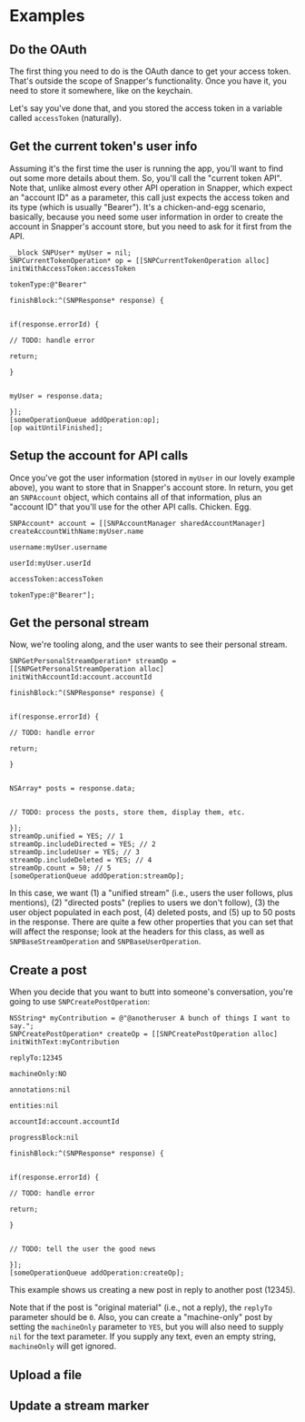 Examples
========

Do the OAuth
------------

The first thing you need to do is the OAuth dance to get your access token. That's outside the scope of Snapper's 
functionality. Once you have it, you need to store it somewhere, like on the keychain.

Let's say you've done that, and you stored the access token in a variable called `accessToken` (naturally).

Get the current token's user info
---------------------------------

Assuming it's the first time the user is running the app, you'll want to find out some more details about them. So, 
you'll call the "current token API". Note that, unlike almost every other API operation in Snapper, which expect an
"account ID" as a parameter, this call just expects the access token and its type (which is usually "Bearer"). It's a 
chicken-and-egg scenario, basically, because you need some user information in order to create the account in Snapper's
account store, but you need to ask for it first from the API.

    __block SNPUser* myUser = nil;
    SNPCurrentTokenOperation* op = [[SNPCurrentTokenOperation alloc] initWithAccessToken:accessToken
                                                                               tokenType:@"Bearer"
                                                                             finishBlock:^(SNPResponse* response) {
                                                                             
                                                                                 if(response.errorId) {
                                                                                     // TODO: handle error
                                                                                     return;
                                                                                 }
                                                                                 
                                                                                 myUser = response.data;
                                                                             }];
    [someOperationQueue addOperation:op];
    [op waitUntilFinished];

Setup the account for API calls
-------------------------------

Once you've got the user information (stored in `myUser` in our lovely example above), you want to store that in
Snapper's account store. In return, you get an `SNPAccount` object, which contains all of that information, plus an
"account ID" that you'll use for the other API calls. Chicken. Egg.

    SNPAccount* account = [[SNPAccountManager sharedAccountManager] createAccountWithName:myUser.name
                                                                                 username:myUser.username
                                                                                   userId:myUser.userId
                                                                              accessToken:accessToken
                                                                                tokenType:@"Bearer"];

Get the personal stream
-----------------------

Now, we're tooling along, and the user wants to see their personal stream.

    SNPGetPersonalStreamOperation* streamOp = [[SNPGetPersonalStreamOperation alloc] initWithAccountId:account.accountId
    																				       finishBlock:^(SNPResponse* response) {

																							   if(response.errorId) {
																								   // TODO: handle error
																							       return;
																						       }
																						       
																						       NSArray* posts = response.data;
																						       
																						       // TODO: process the posts, store them, display them, etc.                                                                                 
																					       }];
	streamOp.unified = YES; // 1
	streamOp.includeDirected = YES; // 2
	streamOp.includeUser = YES; // 3
	streamOp.includeDeleted = YES; // 4
	streamOp.count = 50; // 5
    [someOperationQueue addOperation:streamOp];

In this case, we want (1) a "unified stream" (i.e., users the user follows, plus mentions), (2) "directed posts" (replies to users we don't follow), 
(3) the user object populated in each post, (4) deleted posts, and (5) up to 50 posts in the response. There are quite a few other properties that you
can set that will affect the response; look at the headers for this class, as well as `SNPBaseStreamOperation` and `SNPBaseUserOperation`.

Create a post
-------------

When you decide that you want to butt into someone's conversation, you're going to use `SNPCreatePostOperation`:

	NSString* myContribution = @"@anotheruser A bunch of things I want to say.";
	SNPCreatePostOperation* createOp = [[SNPCreatePostOperation alloc] initWithText:myContribution
																	     	replyTo:12345
																		machineOnly:NO
																		annotations:nil
																		   entities:nil
																		  accountId:account.accountId
																	  progressBlock:nil
																		finishBlock:^(SNPResponse* response) {

																			if(response.errorId) {
																				// TODO: handle error
																				return;
																			}
																						       
																			// TODO: tell the user the good news
																		}];
    [someOperationQueue addOperation:createOp];

This example shows us creating a new post in reply to another post (12345).

Note that if the post is "original material" (i.e., not a reply), the `replyTo` parameter should be `0`. Also, you can create a "machine-only" post by setting
the `machineOnly` parameter to `YES`, but you will also need to supply `nil` for the text parameter. If you supply any text, even an empty string, `machineOnly`
will get ignored.

Upload a file
-------------


Update a stream marker
----------------------


